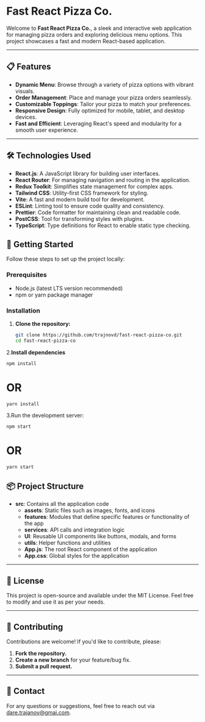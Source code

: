 # Fast React Pizza Co.

Welcome to **Fast React Pizza Co.**, a sleek and interactive web application for managing pizza orders and exploring delicious menu options. This project showcases a fast and modern React-based application.

---

## 📋 Features

- **Dynamic Menu**: Browse through a variety of pizza options with vibrant visuals.
- **Order Management**: Place and manage your pizza orders seamlessly.
- **Customizable Toppings**: Tailor your pizza to match your preferences.
- **Responsive Design**: Fully optimized for mobile, tablet, and desktop devices.
- **Fast and Efficient**: Leveraging React's speed and modularity for a smooth user experience.

---

## 🛠️ Technologies Used

- **React.js**: A JavaScript library for building user interfaces.
- **React Router**: For managing navigation and routing in the application.
- **Redux Toolkit**: Simplifies state management for complex apps.
- **Tailwind CSS**: Utility-first CSS framework for styling.
- **Vite**: A fast and modern build tool for development.
- **ESLint**: Linting tool to ensure code quality and consistency.
- **Prettier**: Code formatter for maintaining clean and readable code.
- **PostCSS**: Tool for transforming styles with plugins.
- **TypeScript**: Type definitions for React to enable static type checking.

## 🏃 Getting Started

Follow these steps to set up the project locally:

### Prerequisites

- Node.js (latest LTS version recommended)
- npm or yarn package manager

### Installation

1. **Clone the repository:**

   ```bash
   git clone https://github.com/trajnovd/fast-react-pizza-co.git
   cd fast-react-pizza-co
   ```

2.**Install dependencies**

`npm install`

# OR

`yarn install`

3.Run the development server:

`npm start`

# OR

`yarn start`

## 📦 Project Structure

- **src**: Contains all the application code
  - **assets**: Static files such as images, fonts, and icons
  - **features**: Modules that define specific features or functionality of the app
  - **services**: API calls and integration logic
  - **UI**: Reusable UI components like buttons, modals, and forms
  - **utils**: Helper functions and utilities
  - **App.js**: The root React component of the application
  - **App.css**: Global styles for the application

---

## 📜 License

This project is open-source and available under the MIT License. Feel free to modify and use it as per your needs.

---

## 🤝 Contributing

Contributions are welcome! If you'd like to contribute, please:

1. **Fork the repository.**
2. **Create a new branch** for your feature/bug fix.
3. **Submit a pull request.**

---

## 📧 Contact

For any questions or suggestions, feel free to reach out via [dare.trajanov@gmai.com](mailto:dare.trajanov@gmail.com).
